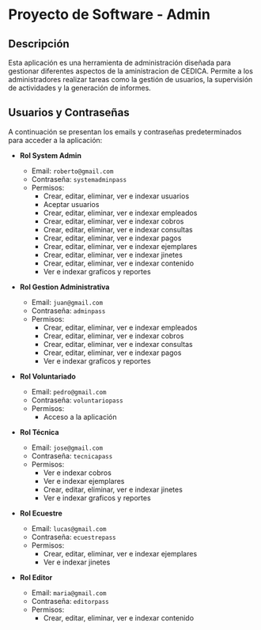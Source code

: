 # Proyecto de Software - Admin

## Descripción
Esta aplicación es una herramienta de administración diseñada para gestionar diferentes aspectos de la aministracion de CEDICA. Permite a los administradores realizar tareas como la gestión de usuarios, la supervisión de actividades y la generación de informes.
## Usuarios y Contraseñas
A continuación se presentan los emails y contraseñas predeterminados para acceder a la aplicación:

- **Rol System Admin**
    - Email: `roberto@gmail.com`
    - Contraseña: `systemadminpass`
    - Permisos:
        - Crear, editar, eliminar, ver e indexar usuarios
        - Aceptar usuarios
        - Crear, editar, eliminar, ver e indexar empleados
        - Crear, editar, eliminar, ver e indexar cobros
        - Crear, editar, eliminar, ver e indexar consultas
        - Crear, editar, eliminar, ver e indexar pagos
        - Crear, editar, eliminar, ver e indexar ejemplares
        - Crear, editar, eliminar, ver e indexar jinetes
        - Crear, editar, eliminar, ver e indexar contenido
        - Ver e indexar graficos y reportes

- **Rol Gestion Administrativa**
    - Email: `juan@gmail.com`
    - Contraseña: `adminpass`
    - Permisos:
        - Crear, editar, eliminar, ver e indexar empleados
        - Crear, editar, eliminar, ver e indexar cobros
        - Crear, editar, eliminar, ver e indexar consultas
        - Crear, editar, eliminar, ver e indexar pagos
        - Ver e indexar graficos y reportes

- **Rol Voluntariado**
    - Email: `pedro@gmail.com`
    - Contraseña: `voluntariopass`
    - Permisos:
        - Acceso a la aplicación

- **Rol Técnica**
    - Email: `jose@gmail.com`
    - Contraseña: `tecnicapass`
    - Permisos:
        - Ver e indexar cobros
        - Ver e indexar ejemplares
        - Crear, editar, eliminar, ver e indexar jinetes
        - Ver e indexar graficos y reportes

- **Rol Ecuestre**
    - Email: `lucas@gmail.com`
    - Contraseña: `ecuestrepass`
    - Permisos:
        - Crear, editar, eliminar, ver e indexar ejemplares
        - Ver e indexar jinetes

- **Rol Editor**
    - Email: `maria@gmail.com`
    - Contraseña: `editorpass`
    - Permisos:
        - Crear, editar, eliminar, ver e indexar contenido
